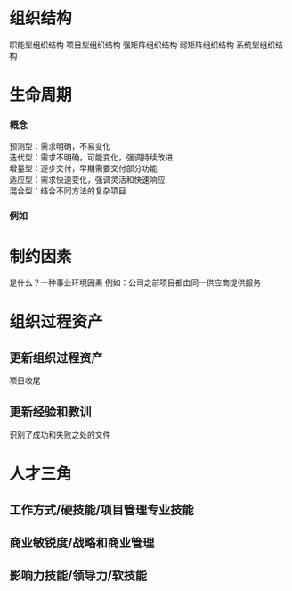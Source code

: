 # 组织结构
职能型组织结构
项目型组织结构
强矩阵组织结构
弱矩阵组织结构
系统型组织结构

# 生命周期
### 概念
预测型：需求明确，不易变化   
迭代型：需求不明确，可能变化，强调持续改进   
增量型：逐步交付，早期需要交付部分功能   
适应型：需求快速变化，强调灵活和快速响应   
混合型：结合不同方法的复杂项目   
### 例如


# 制约因素
是什么？一种事业环境因素
例如：公司之前项目都由同一供应商提供服务

# 组织过程资产
## 更新组织过程资产
项目收尾
## 更新经验和教训
识别了成功和失败之处的文件

# 人才三角
## 工作方式/硬技能/项目管理专业技能
## 商业敏锐度/战略和商业管理
## 影响力技能/领导力/软技能
